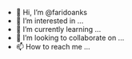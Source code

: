 - 👋 Hi, I’m @faridoanks
- 👀 I’m interested in ...
- 🌱 I’m currently learning ...
- 💞️ I’m looking to collaborate on ...
- 📫 How to reach me ...

<!---
faridoanks/faridoanks is a ✨ special ✨ repository because its `README.md` (this file) appears on your GitHub profile.
You can click the Preview link to take a look at your changes.
--->
